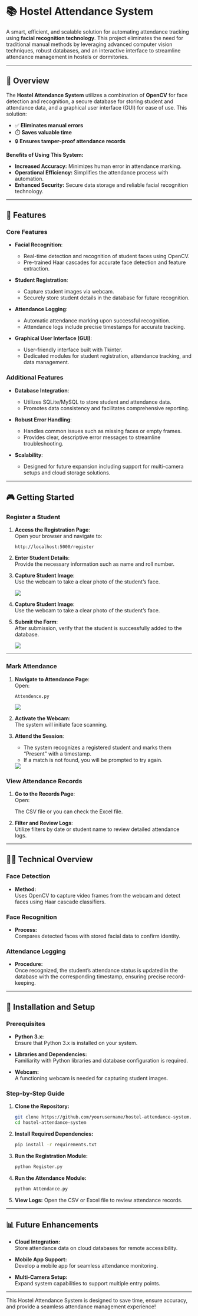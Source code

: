 # 📚 Hostel Attendance System

A smart, efficient, and scalable solution for automating attendance tracking using **facial recognition technology**. This project eliminates the need for traditional manual methods by leveraging advanced computer vision techniques, robust databases, and an interactive interface to streamline attendance management in hostels or dormitories.

---

## 🚀 Overview

The **Hostel Attendance System** utilizes a combination of **OpenCV** for face detection and recognition, a secure database for storing student and attendance data, and a graphical user interface (GUI) for ease of use. This solution:

- ✅ **Eliminates manual errors**
- ⏱️ **Saves valuable time**
- 🔒 **Ensures tamper-proof attendance records**

**Benefits of Using This System:**
- **Increased Accuracy:** Minimizes human error in attendance marking.
- **Operational Efficiency:** Simplifies the attendance process with automation.
- **Enhanced Security:** Secure data storage and reliable facial recognition technology.

---

## 🔧 Features

### Core Features

- **Facial Recognition**:
  - Real-time detection and recognition of student faces using OpenCV.
  - Pre-trained Haar cascades for accurate face detection and feature extraction.

- **Student Registration**:
  - Capture student images via webcam.
  - Securely store student details in the database for future recognition.

- **Attendance Logging**:
  - Automatic attendance marking upon successful recognition.
  - Attendance logs include precise timestamps for accurate tracking.

- **Graphical User Interface (GUI)**:
  - User-friendly interface built with Tkinter.
  - Dedicated modules for student registration, attendance tracking, and data management.

### Additional Features

- **Database Integration**:
  - Utilizes SQLite/MySQL to store student and attendance data.
  - Promotes data consistency and facilitates comprehensive reporting.

- **Robust Error Handling**:
  - Handles common issues such as missing faces or empty frames.
  - Provides clear, descriptive error messages to streamline troubleshooting.

- **Scalability**:
  - Designed for future expansion including support for multi-camera setups and cloud storage solutions.

---

## 🎮 Getting Started

### Register a Student

1. **Access the Registration Page**:  
   Open your browser and navigate to:

   `http://localhost:5000/register`

2. **Enter Student Details**:  
   Provide the necessary information such as name and roll number.

3. **Capture Student Image**:  
   Use the webcam to take a clear photo of the student’s face.
   
    <img src = "Thumbnails/Screenshot%20(268).png">

4. **Capture Student Image**:  
   Use the webcam to take a clear photo of the student’s face.

5. **Submit the Form**:  
   After submission, verify that the student is successfully added to the database.

   <img src = "Thumbnails/Screenshot%20(269).png">

---

### Mark Attendance

1. **Navigate to Attendance Page**:  
   Open:

   `Attendence.py`
   
    <img src = "Thumbnails/Screenshot%20(270).png">

3. **Activate the Webcam**:  
   The system will initiate face scanning.

4. **Attend the Session**:  
   - The system recognizes a registered student and marks them “Present” with a timestamp.
   - If a match is not found, you will be prompted to try again.
     
    <img src = "Thumbnails/Screenshot%20(273).png">


### View Attendance Records

1. **Go to the Records Page**:  
   Open:

   The CSV file or you can check the Excel file.

2. **Filter and Review Logs**:  
   Utilize filters by date or student name to review detailed attendance logs.

---

## 🧑‍💻 Technical Overview

### Face Detection
- **Method:**  
  Uses OpenCV to capture video frames from the webcam and detect faces using Haar cascade classifiers.
  
### Face Recognition
- **Process:**  
  Compares detected faces with stored facial data to confirm identity.

### Attendance Logging
- **Procedure:**  
  Once recognized, the student’s attendance status is updated in the database with the corresponding timestamp, ensuring precise record-keeping.

---

## 📝 Installation and Setup

### Prerequisites

- **Python 3.x:**  
  Ensure that Python 3.x is installed on your system.

- **Libraries and Dependencies:**  
  Familiarity with Python libraries and database configuration is required.
  
- **Webcam:**  
  A functioning webcam is needed for capturing student images.

### Step-by-Step Guide

1. **Clone the Repository:**
   ```bash
   git clone https://github.com/yourusername/hostel-attendance-system.git
   cd hostel-attendance-system
   ```

2. **Install Required Dependencies:**
   ```bash
   pip install -r requirements.txt
   ```

3. **Run the Registration Module:**
   ```bash
   python Register.py
   ```

4. **Run the Attendance Module:**
   ```bash
   python Attendance.py
   ```

5. **View Logs:**
   Open the CSV or Excel file to review attendance records.

---

## 📊 Future Enhancements

- **Cloud Integration:**  
  Store attendance data on cloud databases for remote accessibility.

- **Mobile App Support:**  
  Develop a mobile app for seamless attendance monitoring.

- **Multi-Camera Setup:**  
  Expand system capabilities to support multiple entry points.

---

This Hostel Attendance System is designed to save time, ensure accuracy, and provide a seamless attendance management experience!
